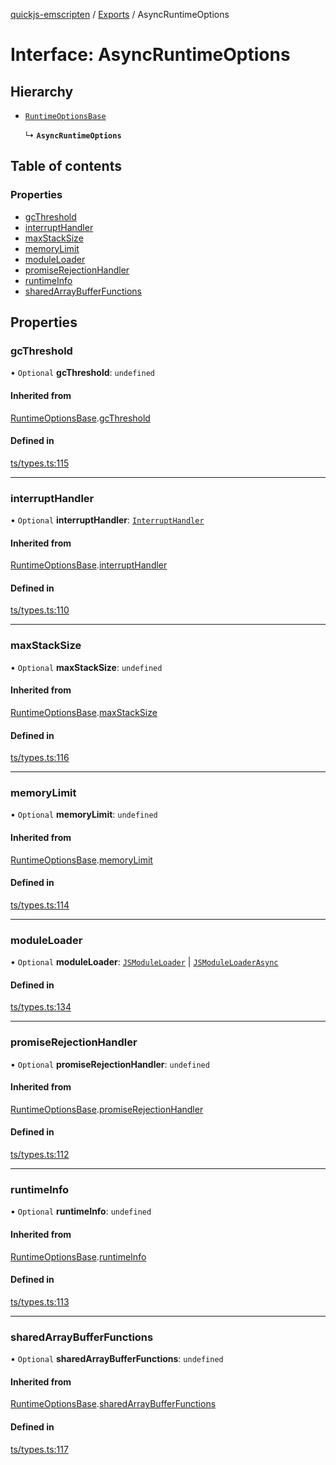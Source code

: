 [quickjs-emscripten](../README.md) / [Exports](../modules.md) / AsyncRuntimeOptions

# Interface: AsyncRuntimeOptions

## Hierarchy

- [`RuntimeOptionsBase`](RuntimeOptionsBase.md)

  ↳ **`AsyncRuntimeOptions`**

## Table of contents

### Properties

- [gcThreshold](AsyncRuntimeOptions.md#gcthreshold)
- [interruptHandler](AsyncRuntimeOptions.md#interrupthandler)
- [maxStackSize](AsyncRuntimeOptions.md#maxstacksize)
- [memoryLimit](AsyncRuntimeOptions.md#memorylimit)
- [moduleLoader](AsyncRuntimeOptions.md#moduleloader)
- [promiseRejectionHandler](AsyncRuntimeOptions.md#promiserejectionhandler)
- [runtimeInfo](AsyncRuntimeOptions.md#runtimeinfo)
- [sharedArrayBufferFunctions](AsyncRuntimeOptions.md#sharedarraybufferfunctions)

## Properties

### gcThreshold

• `Optional` **gcThreshold**: `undefined`

#### Inherited from

[RuntimeOptionsBase](RuntimeOptionsBase.md).[gcThreshold](RuntimeOptionsBase.md#gcthreshold)

#### Defined in

[ts/types.ts:115](https://github.com/justjake/quickjs-emscripten/blob/master/ts/types.ts#L115)

___

### interruptHandler

• `Optional` **interruptHandler**: [`InterruptHandler`](../modules.md#interrupthandler)

#### Inherited from

[RuntimeOptionsBase](RuntimeOptionsBase.md).[interruptHandler](RuntimeOptionsBase.md#interrupthandler)

#### Defined in

[ts/types.ts:110](https://github.com/justjake/quickjs-emscripten/blob/master/ts/types.ts#L110)

___

### maxStackSize

• `Optional` **maxStackSize**: `undefined`

#### Inherited from

[RuntimeOptionsBase](RuntimeOptionsBase.md).[maxStackSize](RuntimeOptionsBase.md#maxstacksize)

#### Defined in

[ts/types.ts:116](https://github.com/justjake/quickjs-emscripten/blob/master/ts/types.ts#L116)

___

### memoryLimit

• `Optional` **memoryLimit**: `undefined`

#### Inherited from

[RuntimeOptionsBase](RuntimeOptionsBase.md).[memoryLimit](RuntimeOptionsBase.md#memorylimit)

#### Defined in

[ts/types.ts:114](https://github.com/justjake/quickjs-emscripten/blob/master/ts/types.ts#L114)

___

### moduleLoader

• `Optional` **moduleLoader**: [`JSModuleLoader`](JSModuleLoader.md) \| [`JSModuleLoaderAsync`](JSModuleLoaderAsync.md)

#### Defined in

[ts/types.ts:134](https://github.com/justjake/quickjs-emscripten/blob/master/ts/types.ts#L134)

___

### promiseRejectionHandler

• `Optional` **promiseRejectionHandler**: `undefined`

#### Inherited from

[RuntimeOptionsBase](RuntimeOptionsBase.md).[promiseRejectionHandler](RuntimeOptionsBase.md#promiserejectionhandler)

#### Defined in

[ts/types.ts:112](https://github.com/justjake/quickjs-emscripten/blob/master/ts/types.ts#L112)

___

### runtimeInfo

• `Optional` **runtimeInfo**: `undefined`

#### Inherited from

[RuntimeOptionsBase](RuntimeOptionsBase.md).[runtimeInfo](RuntimeOptionsBase.md#runtimeinfo)

#### Defined in

[ts/types.ts:113](https://github.com/justjake/quickjs-emscripten/blob/master/ts/types.ts#L113)

___

### sharedArrayBufferFunctions

• `Optional` **sharedArrayBufferFunctions**: `undefined`

#### Inherited from

[RuntimeOptionsBase](RuntimeOptionsBase.md).[sharedArrayBufferFunctions](RuntimeOptionsBase.md#sharedarraybufferfunctions)

#### Defined in

[ts/types.ts:117](https://github.com/justjake/quickjs-emscripten/blob/master/ts/types.ts#L117)
